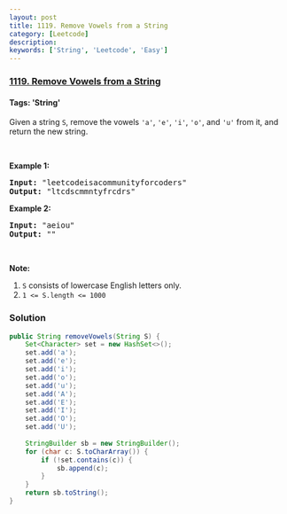 ```yaml
---
layout: post
title: 1119. Remove Vowels from a String
category: [Leetcode]
description: 
keywords: ['String', 'Leetcode', 'Easy']
---
```

### [1119. Remove Vowels from a String](https://leetcode.com/problems/remove-vowels-from-a-string)

#### Tags: 'String'

<div class="content__u3I1 question-content__JfgR"><div><p>Given a string <code>S</code>, remove the vowels <code>'a'</code>, <code>'e'</code>, <code>'i'</code>, <code>'o'</code>, and <code>'u'</code> from it, and return the new string.</p>
<p> </p>
<p><strong>Example 1:</strong></p>
<pre><strong>Input: </strong><span id="example-input-1-1">"leetcodeisacommunityforcoders"</span>
<strong>Output: </strong><span id="example-output-1">"ltcdscmmntyfrcdrs"</span>
</pre>
<p><strong>Example 2:</strong></p>
<pre><strong>Input: </strong><span id="example-input-2-1">"aeiou"</span>
<strong>Output: </strong><span id="example-output-2">""</span>
</pre>
<p> </p>
<p><strong>Note:</strong></p>
<ol>
<li><code>S</code> consists of lowercase English letters only.</li>
<li><code>1 &lt;= S.length &lt;= 1000</code></li>
</ol>
</div></div>

### Solution
```java
public String removeVowels(String S) {
    Set<Character> set = new HashSet<>();
    set.add('a');
    set.add('e');
    set.add('i');
    set.add('o');
    set.add('u');
    set.add('A');
    set.add('E');
    set.add('I');
    set.add('O');
    set.add('U');
    
    StringBuilder sb = new StringBuilder();
    for (char c: S.toCharArray()) {
        if (!set.contains(c)) {
            sb.append(c);
        }
    }
    return sb.toString();
}
```